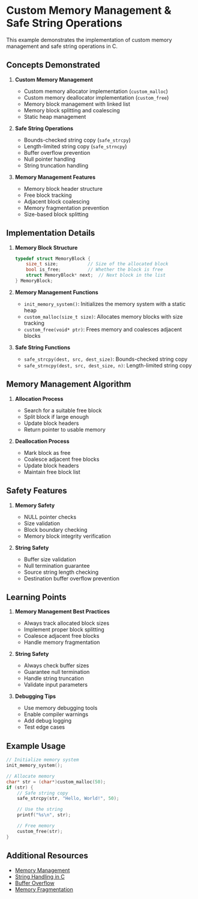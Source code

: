 # Custom Memory Management & Safe String Operations

This example demonstrates the implementation of custom memory management and safe string operations in C.

## Concepts Demonstrated

1. **Custom Memory Management**
   - Custom memory allocator implementation (`custom_malloc`)
   - Custom memory deallocator implementation (`custom_free`)
   - Memory block management with linked list
   - Memory block splitting and coalescing
   - Static heap management

2. **Safe String Operations**
   - Bounds-checked string copy (`safe_strcpy`)
   - Length-limited string copy (`safe_strncpy`)
   - Buffer overflow prevention
   - Null pointer handling
   - String truncation handling

3. **Memory Management Features**
   - Memory block header structure
   - Free block tracking
   - Adjacent block coalescing
   - Memory fragmentation prevention
   - Size-based block splitting

## Implementation Details

1. **Memory Block Structure**
   ```c
   typedef struct MemoryBlock {
       size_t size;           // Size of the allocated block
       bool is_free;          // Whether the block is free
       struct MemoryBlock* next;  // Next block in the list
   } MemoryBlock;
   ```

2. **Memory Management Functions**
   - `init_memory_system()`: Initializes the memory system with a static heap
   - `custom_malloc(size_t size)`: Allocates memory blocks with size tracking
   - `custom_free(void* ptr)`: Frees memory and coalesces adjacent blocks

3. **Safe String Functions**
   - `safe_strcpy(dest, src, dest_size)`: Bounds-checked string copy
   - `safe_strncpy(dest, src, dest_size, n)`: Length-limited string copy

## Memory Management Algorithm

1. **Allocation Process**
   - Search for a suitable free block
   - Split block if large enough
   - Update block headers
   - Return pointer to usable memory

2. **Deallocation Process**
   - Mark block as free
   - Coalesce adjacent free blocks
   - Update block headers
   - Maintain free block list

## Safety Features

1. **Memory Safety**
   - NULL pointer checks
   - Size validation
   - Block boundary checking
   - Memory block integrity verification

2. **String Safety**
   - Buffer size validation
   - Null termination guarantee
   - Source string length checking
   - Destination buffer overflow prevention

## Learning Points

1. **Memory Management Best Practices**
   - Always track allocated block sizes
   - Implement proper block splitting
   - Coalesce adjacent free blocks
   - Handle memory fragmentation

2. **String Safety**
   - Always check buffer sizes
   - Guarantee null termination
   - Handle string truncation
   - Validate input parameters

3. **Debugging Tips**
   - Use memory debugging tools
   - Enable compiler warnings
   - Add debug logging
   - Test edge cases

## Example Usage

```c
// Initialize memory system
init_memory_system();

// Allocate memory
char* str = (char*)custom_malloc(50);
if (str) {
    // Safe string copy
    safe_strcpy(str, "Hello, World!", 50);

    // Use the string
    printf("%s\n", str);

    // Free memory
    custom_free(str);
}
```

## Additional Resources

- [Memory Management](https://en.wikipedia.org/wiki/Memory_management)
- [String Handling in C](https://en.wikipedia.org/wiki/C_string_handling)
- [Buffer Overflow](https://en.wikipedia.org/wiki/Buffer_overflow)
- [Memory Fragmentation](https://en.wikipedia.org/wiki/Fragmentation_(computing))